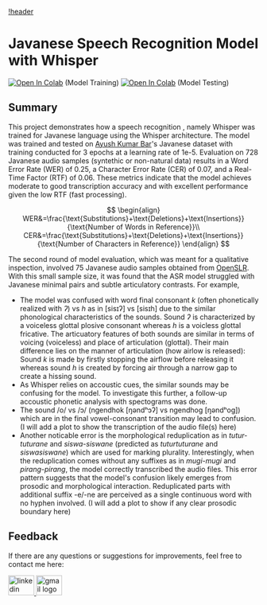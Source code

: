 [!header](header.png)

# **Javanese Speech Recognition Model with Whisper**

[![Open In Colab](https://colab.research.google.com/assets/colab-badge.svg)](https://colab.research.google.com/drive/1sEv6dvIo9LjMEOZdZWB9sxWkQxKHQj0L?usp=sharing) (Model Training) 
[![Open In Colab](https://colab.research.google.com/assets/colab-badge.svg)](https://colab.research.google.com/drive/1y4PGy9S4vR9jR7wqHLzj9ohtPujn8bR3?usp=sharing) (Model Testing)

## Summary
This project demonstrates how a speech recognition , namely Whisper was trained for Javanese language using the Whisper architecture. The model was trained and tested on [Ayush Kumar Bar](https://huggingface.co/datasets/ayush-shunyalabs/javanese-speech-dataset)'s Javanese dataset with training conducted for 3 epochs at a learning rate of 1e-5. Evaluation on 728 Javanese audio samples (syntethic or non-natural data) results in a Word Error Rate (WER) of 0.25, a Character Error Rate (CER) of 0.07, and a Real-Time Factor (RTF) of 0.06. These metrics indicate that the model achieves moderate to good transcription accuracy and with excellent performance given the low RTF (fast processing).

$$
\begin{align}
WER&=\frac{\text{Substitutions}+\text{Deletions}+\text{Insertions}}{\text{Number of Words in Reference}}\\
CER&=\frac{\text{Substitutions}+\text{Deletions}+\text{Insertions}}{\text{Number of Characters in Reference}}
\end{align}
$$

The second round of model evaluation, which was meant for a qualitative inspection, involved 75 Javanese audio samples obtained from [OpenSLR](https://www.openslr.org/41/). With this small sample size, it was found that the ASR model struggled with Javanese minimal pairs and subtle articulatory contrasts. For example,

- The model was confused with word final consonant *k* (often phonetically realized with *ʔ*) vs *h* as in \[sisɪʔ\] vs \[sisɪh\] due to the similar phonological characteristics of the sounds. Sound *ʔ* is characterized by a voiceless glottal plosive consonant whereas *h* is a voicless glottal fricative. The articuatory features of both sounds are similar in terms of voicing (voiceless) and place of articulation (glottal). Their main difference lies on the manner of articulation (how airlow is released): Sound *k* is made by firstly stopping the airflow before releasing it whereas sound *h* is created by forcing air through a narrow gap to create a hissing sound. 
- As Whisper relies on accoustic cues, the similar sounds may be confusing for the model. To investigate this further, a follow-up accoustic phonetic analysis with spectograms was done.
- The sound /o/ vs /ɔ/ (ngendhok \[ŋəndʰɔʔ\] vs ngendhog \[ŋəndʰog\]) which are in the final vowel-consonant transition may lead to confusion. (I will add a plot to show the transcription of the audio file(s) here)
- Another noticable error is the morphological reduplication as in *tutur-tuturane* and *siswa-siswane* (predicted as *tuturtuturane* and *siswasiswane*) which are used for marking plurality. Interestingly, when the reduplication comes without any suffixes as in *mugi-mugi* and *pirang-pirang*, the model correctly transcribed the audio files. This error pattern suggests that the model's confusion likely emerges from prosodic and morphological interaction. Reduplicated parts with additional suffix -e/-ne are perceived as a single continuous word with no hyphen involved. (I will add a plot to show if any clear prosodic boundary here)

## Feedback
If there are any questions or suggestions for improvements, feel free to contact me here:

<a href="https://www.linkedin.com/in/adelia-januarto/" target="_blank">
    <img src="https://raw.githubusercontent.com/maurodesouza/profile-readme-generator/master/src/assets/icons/social/linkedin/default.svg" width="52" height="40" alt="linkedin logo"/>
  </a>
<a href="mailto:januartoadelia@gmail.com" target="_blank">
    <img src="https://raw.githubusercontent.com/maurodesouza/profile-readme-generator/master/src/assets/icons/social/gmail/default.svg"  width="52" height="40" alt="gmail logo"/>
  </a>
